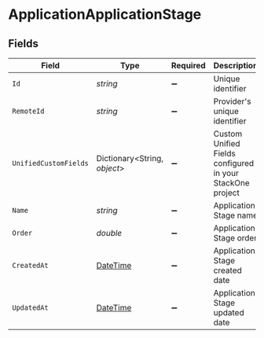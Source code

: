 # ApplicationApplicationStage


## Fields

| Field                                                                                        | Type                                                                                         | Required                                                                                     | Description                                                                                  | Example                                                                                      |
| -------------------------------------------------------------------------------------------- | -------------------------------------------------------------------------------------------- | -------------------------------------------------------------------------------------------- | -------------------------------------------------------------------------------------------- | -------------------------------------------------------------------------------------------- |
| `Id`                                                                                         | *string*                                                                                     | :heavy_minus_sign:                                                                           | Unique identifier                                                                            | 8187e5da-dc77-475e-9949-af0f1fa4e4e3                                                         |
| `RemoteId`                                                                                   | *string*                                                                                     | :heavy_minus_sign:                                                                           | Provider's unique identifier                                                                 | 8187e5da-dc77-475e-9949-af0f1fa4e4e3                                                         |
| `UnifiedCustomFields`                                                                        | Dictionary<String, *object*>                                                                 | :heavy_minus_sign:                                                                           | Custom Unified Fields configured in your StackOne project                                    | {<br/>"my_project_custom_field_1": "REF-1236",<br/>"my_project_custom_field_2": "some other value"<br/>} |
| `Name`                                                                                       | *string*                                                                                     | :heavy_minus_sign:                                                                           | Application Stage name                                                                       | Review                                                                                       |
| `Order`                                                                                      | *double*                                                                                     | :heavy_minus_sign:                                                                           | Application Stage order                                                                      | 1                                                                                            |
| `CreatedAt`                                                                                  | [DateTime](https://learn.microsoft.com/en-us/dotnet/api/system.datetime?view=net-5.0)        | :heavy_minus_sign:                                                                           | Application Stage created date                                                               | 2021-01-01T01:01:01.000Z                                                                     |
| `UpdatedAt`                                                                                  | [DateTime](https://learn.microsoft.com/en-us/dotnet/api/system.datetime?view=net-5.0)        | :heavy_minus_sign:                                                                           | Application Stage updated date                                                               | 2021-01-01T01:01:01.000Z                                                                     |